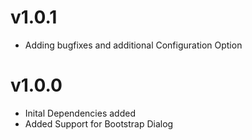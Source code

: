 # v1.0.1
* Adding bugfixes and additional Configuration Option

# v1.0.0

* Inital Dependencies added
* Added Support for Bootstrap Dialog